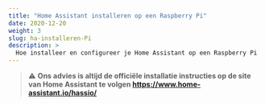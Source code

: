 ```yaml
---
title: "Home Assistant installeren op een Raspberry Pi"
date: 2020-12-20
weight: 3
slug: ha-installeren-Pi
description: >
  Hoe installeer en configureer je Home Assistant op een Raspberry Pi
---
```


> :warning: **Ons advies is altijd de officiële installatie instructies op de site van Home Assistant te volgen https://www.home-assistant.io/hassio/**  

